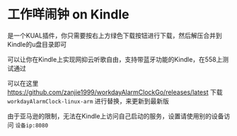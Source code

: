 # 工作咩闹钟 on Kindle
是一个KUAL插件，你只需要按右上方绿色下载按钮进行下载，然后解压合并到Kindle的u盘目录即可

可以让你在Kindle上实现网抑云听歌自由，支持带蓝牙功能的Kindle，在558上测试通过

可以在这里 https://github.com/zanjie1999/workdayAlarmClockGo/releases/latest 下载 `workdayAlarmClock-linux-arm` 进行替换，来更新到最新版

由于亚马逊的限制，无法在Kindle上访问自己启动的服务，设置请使用别的设备访问 `设备ip:8080`
